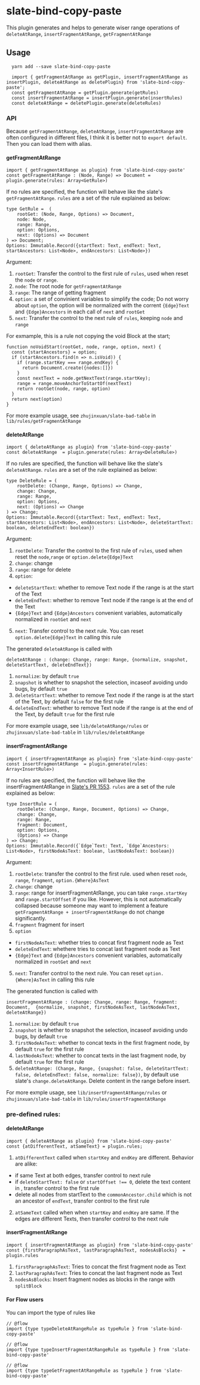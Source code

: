 # slate-bind-copy-paste

This plugin generates and helps to generate wiser range operations of `deleteAtRange`, `insertFragmentAtRange`, `getFragmentAtRange`

## Usage
```
  yarn add --save slate-bind-copy-paste
```

```
  import { getFragmentAtRange as getPlugin, insertFragmentAtRange as insertPlugin, deleteAtRange as deletePlugin} from 'slate-bind-copy-paste';
  const getFragmentAtRange = getPlugin.generate(getRules)
  const insertFragmentAtRange = insertPlugin.generate(insertRules)
  const deleteAtRange = deletePlugin.generate(deleteRules)
```

### API
Because `getFragmentAtRange`, `deleteAtRange`, `insertFragmentAtRange` are often configured in different files, I think it is better not to `export default`.
Then you can load them with alias.

#### getFragmentAtRange
```
import { getFragmentAtRange as plugin} from 'slate-bind-copy-paste'
const getFragmentAtRange : (Node, Range) => Document = plugin.generate(rules: Array<GetRule>)
```
If no rules are specified, the function will behave like the slate's `getFragmentAtRange`. 
`rules` are a set of the rule explained as below:

```
type GetRule =  (
    rootGet: (Node, Range, Options) => Document,
    node: Node,
    range: Range,
    option: Options,
    next: (Options) => Document
) => Document;
Options: Immutable.Record({startText: Text, endText: Text, startAncestors: List<Node>, endAncestors: List<Node>})
```
Argument:
1. `rootGet`: Transfer the control to the first rule of `rules`, used when reset the `node` or `range`.
2. `node`: The root node for `getFragmentAtRange`
3. `range`: The range of getting fragment
4. `option`: a set of convinient variables to simplify the code; Do not worry about `option`, the option will be normalized with the corrent `{Edge}Text` and `{Edge}Ancestors` in each call of `next` and `rootGet`
5. `next`: Transfer the control to the next rule of `rules`, keeping `node` and `range`

For exmample, this is a rule not copying the void Block at the start;

```
function noVoidStart(rootGet, node, range, option, next) {
  const {startAncestors} = option;
  if (startAncestors.find(n => n.isVoid)) {
    if (range.startKey === range.endKey) {
      return Document.create({nodes:[]})
    }
    const nextText = node.getNextText(range.startKey);
    range = range.moveAnchorToStartOf(nextText)
    return rootGet(node, range, option)
  }
  return next(option)
}
```

For more example usage, see `zhujinxuan/slate-bad-table` in `lib/rules/getFragmentAtRange`

#### deleteAtRange
```
import { deleteAtRange as plugin} from 'slate-bind-copy-paste'
const deleteAtRange  = plugin.generate(rules: Array<DeleteRule>)
```
If no rules are specified, the function will behave like the slate's `deleteAtRange`. 
`rules` are a set of the rule explained as below:

```
type DeleteRule = (
    rootDelete: (Change, Range, Options) => Change,
    change: Change,
    range: Range,
    option: Options,
    next: (Options) => Change
) => Change;
Options: Immutable.Record({startText: Text, endText: Text, startAncestors: List<Node>, endAncestors: List<Node>, deleteStartText: boolean, deleteEndText: boolean})
```
Argument:
1. `rootDelete`: Transfer the control to the first rule of `rules`, used when reset the `node`,`range` or `option.delete{Edge}Text`
2. `change`: change
3. `range`: range for delete
4. `option`: 
  - `deleteStartText`: whether to remove Text node if the range is at the start of the Text
  - `deleteEndText`: whether to remove Text node if the range is at the end of the Text
  - `{Edge}Text` and `{Edge}Ancestors` convenient variables, automatically normalized in `rootGet` and `next`
5. `next`: Transfer control to the next rule.  You can reset `option.delete{Edge}Text` in calling this rule

The generated `deleteAtRange` is called with
```
deleteAtRange : (change: Change, range: Range, {normalize, snapshot, deleteStartText, deleteEndText})
```
1. `normalize`: by default `true`
1. `snapshot` is whether to snapshot the selection, incaseof avoiding undo bugs, by default `true`
2. `deleteStartText`: whether to remove Text node if the range is at the start of the Text, by default `false` for the first rule
3. `deleteEndText`: whether to remove Text node if the range is at the end of the Text, by default `true` for the first rule

For more example usage, see `lib/deleteAtRange/rules` or `zhujinxuan/slate-bad-table` in `lib/rules/deleteAtRange`

#### insertFragmentAtRange

```
import { insertFragmentAtRange as plugin} from 'slate-bind-copy-paste'
const insertFragmentAtRange  = plugin.generate(rules: Array<InsertRule>)
```
If no rules are specified, the function will behave like the insertFragmentAtRange in [Slate's PR 1553](https://github.com/ianstormtaylor/slate/pull/1553).
`rules` are a set of the rule explained as below:

```
type InsertRule = (
    rootDelete: (Change, Range, Document, Options) => Change,
    change: Change,
    range: Range,
    fragment: Document,
    option: Options,
    (Options) => Change
) => Change;
Options: Immutable.Record({`Edge`Text: Text, `Edge`Ancestors: List<Node>, firstNodeAsText: boolean, lastNodeAsText: boolean})
```
Argument:
1. `rootDelete`: transfer the control to the first rule. used when reset `node`, `range`, `fragment`, `option.{Where}AsText`
2. `change`: change
3. `range`: range for insertFragmentAtRange, you can take `range.startKey` and `range.startOffset` if you like.  However, this is not automatically collapsed because 
someone may want to implement a feature `getFragmentAtRange + insertFragmentAtRange` do not change significantly.
4. `fragment` fragment for insert
5. `option`
  - `firstNodeAsText`: whether tries to concat first fragment node as Text
  - `deleteEndText`: whethere tries to concat last fragment node as Text
  - `{Edge}Text` and `{Edge}Ancestors` convenient variables, automatically normalized in `rootGet` and `next`
5. `next`: Transfer control to the next rule.  You can reset `option.{Where}AsText` in calling this rule

The generated function is called with
```
insertFragmentAtRange : (change: Change, range: Range, fragment: Document,  {normalize, snapshot, firstNodeAsText, lastNodeAsText, deleteAtRange})
```
1. `normalize`: by default `true`
1. `snapshot` is whether to snapshot the selection, incaseof avoiding undo bugs, by default `true`
2. `firstNodeAsText`: whether to concat texts in the first fragment node, by default `true` for the first rule
3. `lastNodeAsText`: whether to concat texts in the last fragment node, by default `true` for the first rule
4. `deleteAtRange: (Change, Range, {snapshot: false, deleteStartText: false, deleteEndText: false, normalize: false})`, by default use slate's `change.deleteAtRange`.  Delete content in the range before insert.

For more exmple usage, see `lib/insertFragmentAtRange/rules` or `zhujinxuan/slate-bad-table` in `lib/rules/insertFragmentAtRange`

### pre-defined rules:
#### deleteAtRange
```
import { deleteAtRange as plugin} from 'slate-bind-copy-paste'
const {atDifferentText, atSameText} = plugin.rules;
```
1. `atDifferentText` called when `startKey` and `endKey` are different. Behavior are alike:
  - if same Text at both edges, transfer control to next rule
  - if `deleteStartText: false` or `startOffset !== 0`, delete the text content in , transfer control to the first rule
  - delete all nodes from startText to the `commonAncestor.child` which is not an ancestor of `endText`, transfer control to the first rule
2. `atSameText` called when when `startKey` and `endKey` are same. If the edges are different Texts, then transfer control to the next rule

#### insertFragmentAtRange
```
import { insertFragmentAtRange as plugin} from 'slate-bind-copy-paste'
const {firstParagraphAsText, lastParagraphAsText, nodesAsBlocks}  = plugin.rules
```
1. `firstParagraphAsText`: Tries to concat the first fragment node as Text
2. `lastParagraphAsText`: Tries to concat the last fragment node as Text
3. `nodesAsBlocks`: Insert fragment nodes as blocks in the range with `splitBlock`

#### For Flow users
You can import the type of rules like 
```
// @flow
import {type typeDeleteAtRangeRule as typeRule } from 'slate-bind-copy-paste'
```

```
// @flow
import {type typeInsertFragmentAtRangeRule as typeRule } from 'slate-bind-copy-paste'
```

```
// @flow
import {type typeGetFragmentAtRangeRule as typeRule } from 'slate-bind-copy-paste'
```
